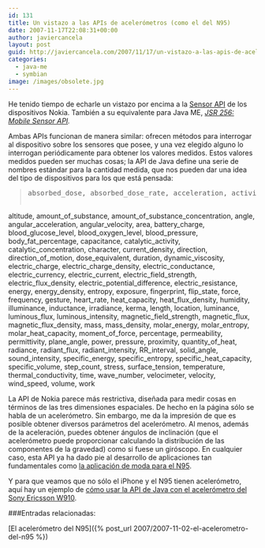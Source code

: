 ```yaml
---
id: 131
title: Un vistazo a las APIs de acelerómetros (como el del N95)
date: 2007-11-17T22:08:31+00:00
author: javiercancela
layout: post
guid: http://javiercancela.com/2007/11/17/un-vistazo-a-las-apis-de-acelerometros-como-el-del-n95/
categories:
  - java-me
  - symbian
image: /images/obsolete.jpg
---
```

He tenido tiempo de echarle un vistazo por encima a la [Sensor API](http://www.forum.nokia.com/info/sw.nokia.com/id/4284ae69-d37a-4319-bdf0-d4acdab39700/Sensor_plugin_S60_3rd_ed.html "Sensor Plug-in for 60 3rd Edition SDK for Symbian OS, for C++") de los dispositivos Nokia. También a su equivalente para Java ME, [_JSR 256: Mobile Sensor API_](http://jcp.org/en/jsr/detail?id=256 "Mobile Sensor API")_._

Ambas APIs funcionan de manera similar: ofrecen métodos para interrogar al dispositivo sobre los sensores que posee, y una vez elegido alguno lo interrogan periódicamente para obtener los valores medidos. Estos valores medidos pueden ser muchas cosas; la API de Java define una serie de nombres estándar para la cantidad medida, que nos pueden dar una idea del tipo de dispositivos para los que está pensada:

> <pre>absorbed_dose, absorbed_dose_rate, acceleration, activity, alcohol,
 altitude, amount_of_substance, amount_of_substance_concentration,
 angle, angular_acceleration, angular_velocity, area, battery_charge,
 blood_glucose_level, blood_oxygen_level, blood_pressure,
 body_fat_percentage, capacitance, catalytic_activity,
 catalytic_concentration, character, current_density, direction,
 direction_of_motion, dose_equivalent, duration, dynamic_viscosity,
 electric_charge, electric_charge_density, electric_conductance,
 electric_currency, electric_current, electric_field_strength,
 electric_flux_density, electric_potential_difference, electric_resistance,
 energy, energy_density, entropy, exposure, fingerprint, flip_state,
 force,  frequency, gesture, heart_rate, heat_capacity,
 heat_flux_density, humidity, illuminance, inductance, irradiance,
 kerma, length, location, luminance, luminous_flux, luminous_intensity,
 magnetic_field_strength, magnetic_flux, magnetic_flux_density, mass,
 mass_density, molar_energy, molar_entropy, molar_heat_capacity,
 moment_of_force, percentage, permeability, permittivity, plane_angle,
 power, pressure, proximity, quantity_of_heat, radiance, radiant_flux,
 radiant_intensity, RR_interval, solid_angle, sound_intensity, specific_energy,
 specific_entropy, specific_heat_capacity, specific_volume,
 step_count, stress, surface_tension, temperature,
 thermal_conductivity, time, wave_number, velocimeter, velocity,
 wind_speed, volume, work</pre>

La API de Nokia parece más restrictiva, diseñada para medir cosas en términos de las tres dimensiones espaciales. De hecho en la página sólo se habla de un acelerómetro. Sin embargo, me da la impresión de que es posible obtener diversos parámetros del acelerómetro. Al menos, además de la aceleración, puedes obtener ángulos de inclinación (que el acelerómetro puede proporcionar calculando la distribución de las componentes de la gravedad) como si fuese un giróscopo. En cualquier caso, esta API ya ha dado pie al desarrollo de aplicaciones tan fundamentales como [la aplicación de moda para el N95](http://www.symbian-guru.com/welcome/2007/11/lightsaber-v13.html "Lightsaber V1.3 for N95 - Improved Again").

Y para que veamos que no sólo el iPhone y el N95 tienen acelerómetro, aquí hay un ejemplo de [cómo usar la API de Java con el acelerómetro del Sony Ericsson W910](http://developer.sonyericsson.com/site/global/techsupport/tipstrickscode/java/p_jsr256sensorapi_jp8_w910.jsp "Using the Sensor API with the accelerometer for W910 in Java ME").

###Entradas relacionadas:
  
[El acelerómetro del N95]({% post_url 2007/2007-11-02-el-acelerometro-del-n95 %})